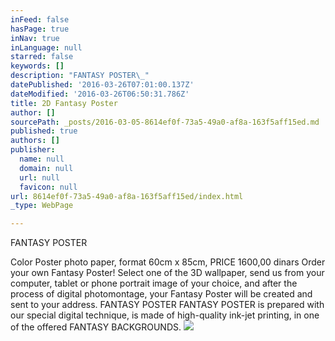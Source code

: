 ```yaml
---
inFeed: false
hasPage: true
inNav: true
inLanguage: null
starred: false
keywords: []
description: "FANTASY POSTER\_"
datePublished: '2016-03-26T07:01:00.137Z'
dateModified: '2016-03-26T06:50:31.786Z'
title: 2D Fantasy Poster
author: []
sourcePath: _posts/2016-03-05-8614ef0f-73a5-49a0-af8a-163f5aff15ed.md
published: true
authors: []
publisher:
  name: null
  domain: null
  url: null
  favicon: null
url: 8614ef0f-73a5-49a0-af8a-163f5aff15ed/index.html
_type: WebPage

---
```

FANTASY POSTER 

Color Poster photo paper, format 60cm x 85cm,
PRICE 1600,00 dinars
Order your own Fantasy Poster! Select one of the 3D wallpaper, send us from your computer, tablet or phone portrait image of your choice, and after the process of digital photomontage, your Fantasy Poster will be created and sent to your address.
FANTASY POSTER
FANTASY POSTER is prepared with our special digital technique, is made of high-quality ink-jet printing, in one of the offered FANTASY BACKGROUNDS.
![](https://s3-us-west-2.amazonaws.com/the-grid-img/p/4d7a31de1571c83b0cea6ef7320ecfc1ccdec4ea.jpg)